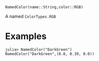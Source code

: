 ```
NamedColor(name::String,color::RGB)
```

A named `ColorTypes.RGB`

# Examples

```julia-repl
julia> NamedColor("DarkGreen")
NamedColor("DarkGreen",(0.0, 0.39, 0.0))
```
